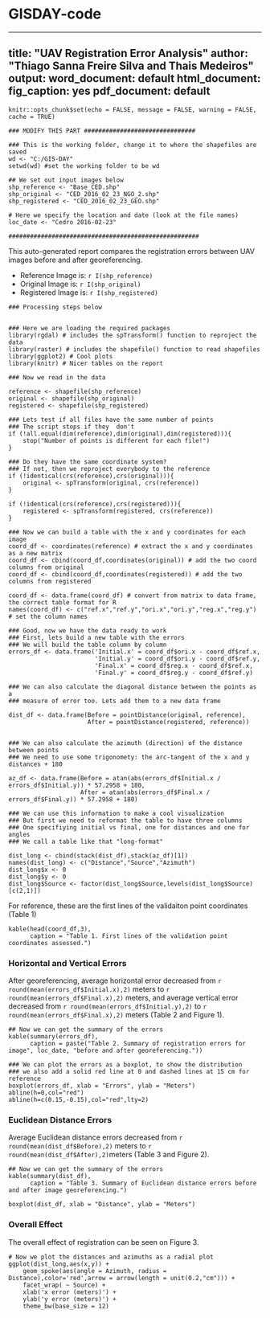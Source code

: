 # GISDAY-code

---
title: "UAV Registration Error Analysis"
author: "Thiago Sanna Freire Silva and Thais Medeiros"
output:
  word_document: default
  html_document:
    fig_caption: yes
  pdf_document: default
---

```{r setup, include=FALSE}
knitr::opts_chunk$set(echo = FALSE, message = FALSE, warning = FALSE, cache = TRUE)
```

```{r Input Data}
### MODIFY THIS PART ###############################

### This is the working folder, change it to where the shapefiles are saved
wd <- "C:/GIS-DAY"
setwd(wd) #set the working folder to be wd

## We set out input images below
shp_reference <- "Base_CED.shp"
shp_original <- "CED_2016_02_23_NGO_2.shp"
shp_registered <- "CED_2016_02_23_GEO.shp"

# Here we specify the location and date (look at the file names)
loc_date <- "Cedro 2016-02-23"

#####################################################
```

This auto-generated report compares the registration errors between UAV images before and after georeferencing.

- Reference Image is: `r I(shp_reference)`
- Original Image is: `r I(shp_original)`
- Registered Image is: `r I(shp_registered)`


```{r Processing}
### Processing steps below


### Here we are loading the required packages
library(rgdal) # includes the spTransform() function to reproject the data
library(raster) # includes the shapefile() function to read shapefiles
library(ggplot2) # Cool plots
library(knitr) # Nicer tables on the report

### Now we read in the data

reference <- shapefile(shp_reference)
original <- shapefile(shp_original)
registered <- shapefile(shp_registered)

### Lets test if all files have the same number of points
### The script stops if they  don't
if (!all.equal(dim(reference),dim(original),dim(registered))){
    stop("Number of points is different for each file!")
}

### Do they have the same coordinate system?
### If not, then we reproject everybody to the reference
if (!identical(crs(reference),crs(original))){
    original <- spTransform(original, crs(reference))
}

if (!identical(crs(reference),crs(registered))){
    registered <- spTransform(registered, crs(reference))
}

### Now we can build a table with the x and y coordinates for each image
coord_df <- coordinates(reference) # extract the x and y coordinates as a new matrix
coord_df <- cbind(coord_df,coordinates(original)) # add the two coord columns from original
coord_df <- cbind(coord_df,coordinates(registered)) # add the two columns from registered

coord_df <- data.frame(coord_df) # convert from matrix to data frame, the correct table format for R
names(coord_df) <- c("ref.x","ref.y","ori.x","ori.y","reg.x","reg.y") # set the column names

### Good, now we have the data ready to work
### First, lets build a new table with the errors
### We will build the table column by column
errors_df <- data.frame('Initial.x' = coord_df$ori.x - coord_df$ref.x,
                        'Initial.y' = coord_df$ori.y - coord_df$ref.y,
                        'Final.x' = coord_df$reg.x - coord_df$ref.x,
                        'Final.y' = coord_df$reg.y - coord_df$ref.y)

### We can also calculate the diagonal distance between the points as a
### measure of error too. Lets add them to a new data frame

dist_df <- data.frame(Before = pointDistance(original, reference),
                      After = pointDistance(registered, reference))


### We can also calculate the azimuth (direction) of the distance between points
### We need to use some trigonomety: the arc-tangent of the x and y distances + 180

az_df <- data.frame(Before = atan(abs(errors_df$Initial.x / errors_df$Initial.y)) * 57.2958 + 180,
                    After = atan(abs(errors_df$Final.x / errors_df$Final.y)) * 57.2958 + 180)

### We can use this information to make a cool visualization
### But first we need to reformat the table to have three columns
### One specifiying initial vs final, one for distances and one for angles
### We call a table like that "long-format"

dist_long <- cbind(stack(dist_df),stack(az_df)[1])
names(dist_long) <- c("Distance","Source","Azimuth")
dist_long$x <- 0
dist_long$y <- 0
dist_long$Source <- factor(dist_long$Source,levels(dist_long$Source)[c(2,1)])
```

For reference, these are the first lines of the validaiton point coordinates (Table 1)

```{r Head Points}
kable(head(coord_df,3),
      caption = "Table 1. First lines of the validation point coordinates assessed.") 
```

### Horizontal and Vertical Errors

After georeferencing, average horizontal error decreased from `r round(mean(errors_df$Initial.x),2)` meters to `r round(mean(errors_df$Final.x),2)` meters, and average vertical error decreased from `r round(mean(errors_df$Initial.y),2)` to `r round(mean(errors_df$Final.x),2)` meters (Table 2 and Figure 1).

```{r HV Error Summary}
## Now we can get the summary of the errors
kable(summary(errors_df),
      caption = paste("Table 2. Summary of registration errors for image", loc_date, "before and after georeferencing."))
```

```{r Error Boxplot, fig.cap="Figure 1. Boxplot of horizontal and vertical registration errors, before and after georeferencing. Dashed red lines indicate the [-15cm,+15cm] range."}
### We can plot the errors as a boxplot, to show the distribution
### we also add a solid red line at 0 and dashed lines at 15 cm for reference
boxplot(errors_df, xlab = "Errors", ylab = "Meters")
abline(h=0,col="red")
abline(h=c(0.15,-0.15),col="red",lty=2)
```

### Euclidean Distance Errors

Average Euclidean distance errors decreased from `r round(mean(dist_df$Before),2)` meters to `r round(mean(dist_df$After),2)`meters (Table 3 and Figure 2).

```{r Dist Error Summary}
## Now we can get the summary of the errors
kable(summary(dist_df),
      caption = "Table 3. Summary of Euclidean distance errors before and after image georeferencing.")
```

```{r Dist Boxplot, fig.cap = "Figure 2. Boxplot of Euclidean distances between validation points before and after georeferencing."}
boxplot(dist_df, xlab = "Distance", ylab = "Meters")
```

### Overall Effect

The overall effect of registration can be seen on Figure 3.

```{r Spoke Plot, , fig.cap = "Figure 3. Radial plot of Euclidean distances and azimuths between validation points, before and after georeferencing."}
# Now we plot the distances and azimuths as a radial plot
ggplot(dist_long,aes(x,y)) +
    geom_spoke(aes(angle = Azimuth, radius = Distance),color='red',arrow = arrow(length = unit(0.2,"cm"))) +
    facet_wrap( ~ Source) +
    xlab('x error (meters)') +
    ylab('y error (meters)') +
    theme_bw(base_size = 12)
```
